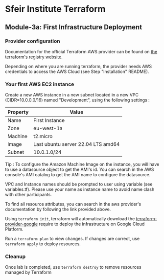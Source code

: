 # Sfeir Institute Terraform

## Module-3a: First Infrastructure Deployment

### Provider configuration

Documentation for the official Terraform AWS provider can be found on [the terraform's registry website](https://registry.terraform.io/providers/hashicorp/aws/latest/docs).

Depending on where you are running terraform, the provider needs AWS credentials to access the AWS Cloud (see Step "Installation" README).

### Your first AWS EC2 instance

Create a new AWS instance in a new subnet located in a new VPC (CIDR=10.0.0.0/16) named "Development", using the following settings :

| Property | Value |
| - | - |
| Name | First Instance |
| Zone | eu-west-1a |
| Machine | t2.micro |
| Image | Last ubuntu server 22.04 LTS amd64 |
| Subnet | 10.0.1.0/24 |

Tip : To configure the Amazon Machine Image on the instance, you will have to use a datasource object to get the AMI's id. You can search in the AWS console's AMI catalog to get the AMI name to configure the datasource.

VPC and Instance names should be prompted to user using variable (see variables.tf). Please use your name as instance name to avoid name clash with other participants.

To find all resource attributes, you can search in the aws provider's documentation by following the link provided above.

Using `terraform init`, terraform will automatically download the [terraform-provider-google](https://github.com/terraform-providers/terraform-provider-google) require to deploy the infrastructure on Google Cloud Platform.

Run a `terraform plan` to view changes.
If changes are correct, use `terraform apply` to deploy resources.


### Cleanup

Once lab is completed, use `terraform destroy` to remove resources managed by Terraform
